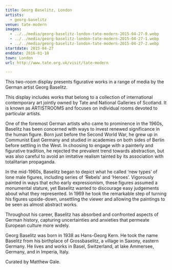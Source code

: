 ```yaml
---
title: Georg Baselitz, London
artists:
  - georg-baselitz
venue: tate-modern
images:
  - ../../media/georg-baselitz-london-tate-modern-2015-04-27-0.webp
  - ../../media/georg-baselitz-london-tate-modern-2015-04-27-1.webp
  - ../../media/georg-baselitz-london-tate-modern-2015-04-27-2.webp
startdate: 2015-04-27
enddate: 2016-01-10
town: London
url: http://www.tate.org.uk/visit/tate-modern

---
```


This two-room display presents figurative works in a range of media by the German artist Georg Baselitz.

This display includes works that belong to a collection of international contemporary art jointly owned by Tate and National Galleries of Scotland. It is known as ARTISTROOMS and focuses on individual rooms devoted to particular artists.

One of the foremost German artists who came to prominence in the 1960s, Baselitz has been concerned with ways to invest renewed significance in the human figure. Born just before the Second World War, he grew up in Communist East Germany and studied in academies on both sides of Berlin before settling in the West. In choosing to engage with a painterly and figurative tradition, he rejected the prevalent trend towards abstraction, but was also careful to avoid an imitative realism tainted by its association with totalitarian propaganda.

In the mid-1960s, Baselitz began to depict what he called ‘new types’ of lone male figures, including series of ‘Rebels’ and ‘Heroes’. Vigorously painted in ways that echo early expressionism, these figures assumed a monumental stature, yet Baselitz wanted to discourage easy judgements about what they represented. In 1969 he took the remarkable step of turning his figures upside-down, unsettling the viewer and allowing the paintings to be seen as almost abstract works.

Throughout his career, Baselitz has absorbed and confronted aspects of German history, capturing uncertainties and anxieties that permeate European culture more widely.

Georg Baselitz was born in 1938 as Hans-Georg Kern. He took the name Baselitz from his birthplace of Grossbaselitz, a village in Saxony, eastern Germany. He lives and works in Basel, Switzerland, at lake Ammersee, Germany, and in Imperia, Italy.

Curated by Matthew Gale.